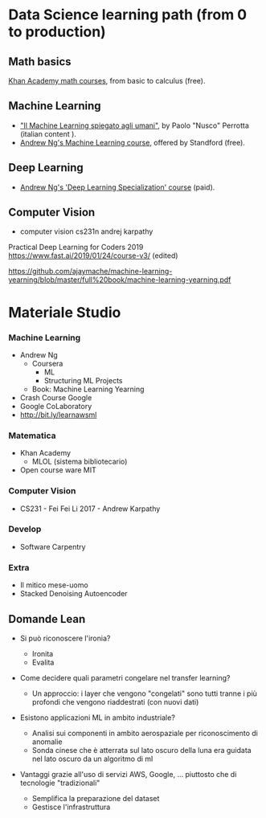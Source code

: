 # Data Science learning path (from 0 to production)

## Math basics
[Khan Academy math courses](https://www.khanacademy.org/math/), from basic to calculus (free).

## Machine Learning
* ["Il Machine Learning spiegato agli umani"](https://www.youtube.com/watch?v=V55B3thsz3I), by Paolo "Nusco" Perrotta (italian content
).
* [Andrew Ng's Machine Learning course](https://www.coursera.org/learn/machine-learning), offered by Standford (free).

## Deep Learning
* [Andrew Ng's 'Deep Learning Specialization' course](https://www.coursera.org/specializations/deep-learning) (paid).

## Computer Vision
* computer vision cs231n andrej karpathy

Practical Deep Learning for Coders 2019 https://www.fast.ai/2019/01/24/course-v3/ (edited)

https://github.com/ajaymache/machine-learning-yearning/blob/master/full%20book/machine-learning-yearning.pdf


# Materiale Studio

### Machine Learning
* Andrew Ng
  * Coursera
    * ML
    * Structuring ML Projects
  * Book: Machine Learning Yearning
* Crash Course Google
* Google CoLaboratory
* http://bit.ly/learnawsml

### Matematica
* Khan Academy
  * MLOL (sistema bibliotecario)
* Open course ware MIT

### Computer Vision
* CS231 - Fei Fei Li 2017 - Andrew Karpathy

### Develop
* Software Carpentry

### Extra
* Il mitico mese-uomo
* Stacked Denoising Autoencoder

## Domande Lean

* Si può riconoscere l'ironia?
  * Ironita
  * Evalita

* Come decidere quali parametri congelare nel transfer learning?
  * Un approccio: i layer che vengono "congelati" sono tutti tranne i più profondi che vengono riaddestrati (con nuovi dati)

* Esistono applicazioni ML in ambito industriale?
  * Analisi sui componenti in ambito aerospaziale per riconoscimento di anomalie
  * Sonda cinese che è atterrata sul lato oscuro della luna era guidata nel lato oscuro da un algoritmo di ml

* Vantaggi grazie all'uso di servizi AWS, Google, ... piuttosto che di tecnologie "tradizionali"
  * Semplifica la preparazione del dataset
  * Gestisce l'infrastruttura
